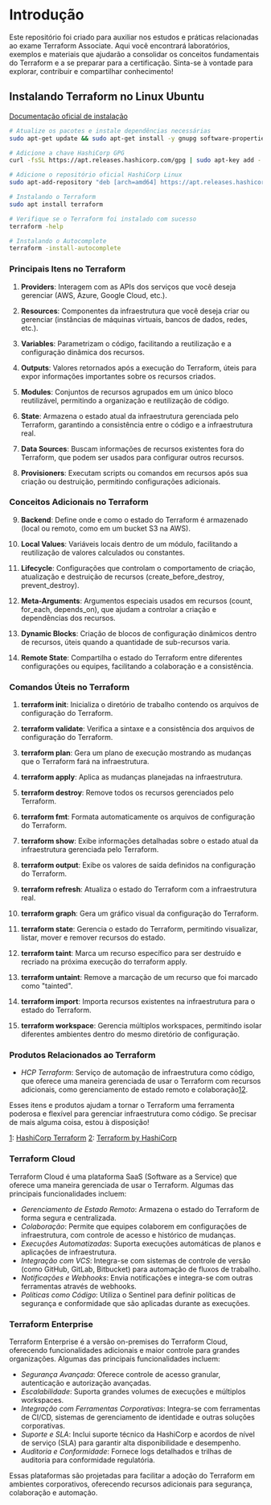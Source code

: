 # Introdução

Este repositório foi criado para auxiliar nos estudos e práticas relacionadas ao exame Terraform Associate. Aqui você encontrará laboratórios, exemplos e materiais que ajudarão a consolidar os conceitos fundamentais do Terraform e a se preparar para a certificação. Sinta-se à vontade para explorar, contribuir e compartilhar conhecimento!

## Instalando Terraform no Linux Ubuntu

[Documentação oficial de instalação](https://developer.hashicorp.com/terraform/tutorials/aws-get-started/install-cli)


```bash
# Atualize os pacotes e instale dependências necessárias
sudo apt-get update && sudo apt-get install -y gnupg software-properties-common curl

# Adicione a chave HashiCorp GPG
curl -fsSL https://apt.releases.hashicorp.com/gpg | sudo apt-key add -

# Adicione o repositório oficial HashiCorp Linux
sudo apt-add-repository "deb [arch=amd64] https://apt.releases.hashicorp.com $(lsb_release -cs) main"

# Instalando o Terraform
sudo apt install terraform

# Verifique se o Terraform foi instalado com sucesso
terraform -help

# Instalando o Autocomplete
terraform -install-autocomplete
```


### Principais Itens no Terraform

1. **Providers**: Interagem com as APIs dos serviços que você deseja gerenciar (AWS, Azure, Google Cloud, etc.).

2. **Resources**: Componentes da infraestrutura que você deseja criar ou gerenciar (instâncias de máquinas virtuais, bancos de dados, redes, etc.).

3. **Variables**: Parametrizam o código, facilitando a reutilização e a configuração dinâmica dos recursos.

4. **Outputs**: Valores retornados após a execução do Terraform, úteis para expor informações importantes sobre os recursos criados.

5. **Modules**: Conjuntos de recursos agrupados em um único bloco reutilizável, permitindo a organização e reutilização de código.

6. **State**: Armazena o estado atual da infraestrutura gerenciada pelo Terraform, garantindo a consistência entre o código e a infraestrutura real.

7. **Data Sources**: Buscam informações de recursos existentes fora do Terraform, que podem ser usados para configurar outros recursos.

8. **Provisioners**: Executam scripts ou comandos em recursos após sua criação ou destruição, permitindo configurações adicionais.

### Conceitos Adicionais no Terraform

9. **Backend**: Define onde e como o estado do Terraform é armazenado (local ou remoto, como em um bucket S3 na AWS).

10. **Local Values**: Variáveis locais dentro de um módulo, facilitando a reutilização de valores calculados ou constantes.

11. **Lifecycle**: Configurações que controlam o comportamento de criação, atualização e destruição de recursos (create_before_destroy, prevent_destroy).

12. **Meta-Arguments**: Argumentos especiais usados em recursos (count, for_each, depends_on), que ajudam a controlar a criação e dependências dos recursos.

13. **Dynamic Blocks**: Criação de blocos de configuração dinâmicos dentro de recursos, úteis quando a quantidade de sub-recursos varia.

14. **Remote State**: Compartilha o estado do Terraform entre diferentes configurações ou equipes, facilitando a colaboração e a consistência.

### Comandos Úteis no Terraform

1. **terraform init**: Inicializa o diretório de trabalho contendo os arquivos de configuração do Terraform.

2. **terraform validate**: Verifica a sintaxe e a consistência dos arquivos de configuração do Terraform.

3. **terraform plan**: Gera um plano de execução mostrando as mudanças que o Terraform fará na infraestrutura.

4. **terraform apply**: Aplica as mudanças planejadas na infraestrutura.

5. **terraform destroy**: Remove todos os recursos gerenciados pelo Terraform.

6. **terraform fmt**: Formata automaticamente os arquivos de configuração do Terraform.

7. **terraform show**: Exibe informações detalhadas sobre o estado atual da infraestrutura gerenciada pelo Terraform.

8. **terraform output**: Exibe os valores de saída definidos na configuração do Terraform.

9. **terraform refresh**: Atualiza o estado do Terraform com a infraestrutura real.

10. **terraform graph**: Gera um gráfico visual da configuração do Terraform.

11. **terraform state**: Gerencia o estado do Terraform, permitindo visualizar, listar, mover e remover recursos do estado.

12. **terraform taint**: Marca um recurso específico para ser destruído e recriado na próxima execução do terraform apply.

13. **terraform untaint**: Remove a marcação de um recurso que foi marcado como "tainted".

14. **terraform import**: Importa recursos existentes na infraestrutura para o estado do Terraform.

15. **terraform workspace**: Gerencia múltiplos workspaces, permitindo isolar diferentes ambientes dentro do mesmo diretório de configuração.

### Produtos Relacionados ao Terraform

- *HCP Terraform*: Serviço de automação de infraestrutura como código, que oferece uma maneira gerenciada de usar o Terraform com recursos adicionais, como gerenciamento de estado remoto e colaboração[1](https://www.hashicorp.com/products/terraform)[2](https://www.terraform.io/?lang=en).

Esses itens e produtos ajudam a tornar o Terraform uma ferramenta poderosa e flexível para gerenciar infraestrutura como código. Se precisar de mais alguma coisa, estou à disposição!

[1](https://www.hashicorp.com/products/terraform): [HashiCorp Terraform](https://www.hashicorp.com/products/terraform)
[2](https://www.terraform.io/?lang=en): [Terraform by HashiCorp](https://www.terraform.io/?lang=en)

### Terraform Cloud

Terraform Cloud é uma plataforma SaaS (Software as a Service) que oferece uma maneira gerenciada de usar o Terraform. Algumas das principais funcionalidades incluem:

- *Gerenciamento de Estado Remoto*: Armazena o estado do Terraform de forma segura e centralizada.
- *Colaboração*: Permite que equipes colaborem em configurações de infraestrutura, com controle de acesso e histórico de mudanças.
- *Execuções Automatizadas*: Suporta execuções automáticas de planos e aplicações de infraestrutura.
- *Integração com VCS*: Integra-se com sistemas de controle de versão (como GitHub, GitLab, Bitbucket) para automação de fluxos de trabalho.
- *Notificações e Webhooks*: Envia notificações e integra-se com outras ferramentas através de webhooks.
- *Políticas como Código*: Utiliza o Sentinel para definir políticas de segurança e conformidade que são aplicadas durante as execuções.

### Terraform Enterprise

Terraform Enterprise é a versão on-premises do Terraform Cloud, oferecendo funcionalidades adicionais e maior controle para grandes organizações. Algumas das principais funcionalidades incluem:

- *Segurança Avançada*: Oferece controle de acesso granular, autenticação e autorização avançadas.
- *Escalabilidade*: Suporta grandes volumes de execuções e múltiplos workspaces.
- *Integração com Ferramentas Corporativas*: Integra-se com ferramentas de CI/CD, sistemas de gerenciamento de identidade e outras soluções corporativas.
- *Suporte e SLA*: Inclui suporte técnico da HashiCorp e acordos de nível de serviço (SLA) para garantir alta disponibilidade e desempenho.
- *Auditoria e Conformidade*: Fornece logs detalhados e trilhas de auditoria para conformidade regulatória.

Essas plataformas são projetadas para facilitar a adoção do Terraform em ambientes corporativos, oferecendo recursos adicionais para segurança, colaboração e automação.
